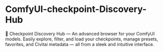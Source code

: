 # ComfyUI-checkpoint-Discovery-Hub
🧬 Checkpoint Discovery Hub — An advanced browser for your ComfyUI models. Easily explore, filter, and load your checkpoints, manage presets, favorites, and Civitai metadata — all from a sleek and intuitive interface.
